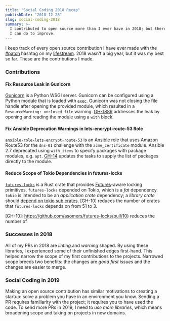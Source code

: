 ```yaml
---
title: "Social Coding 2018 Recap"
publishDate: "2018-12-28"
slug: social-coding-2018
summary: >-
  I contributed to open source more than I ever have in 2018; but there is a lot
  I can do to improve.
---
```


I keep track of every open source contribution I have ever made with the
[#patch] hashtag on my [lifestream]. 2018 wasn't a big year, but it was my best
so far. These are the contributions I made.

[#patch]: https://hyperbo.la/lifestream/hashtag/patch/
[lifestream]: https://hyperbo.la/lifestream/

### Contributions

#### Fix Resource Leak in Gunicorn

[Gunicorn] is a Python WSGI server. Gunicorn can be configured using a Python
module that is loaded with [`exec`]. Gunicorn was not closing the file handle
after opening the provided module, which resulted in a
`ResourceWarning: unclosed file` warning. [GH-1889] addresses the leak by
opening and reading the module using a `with` block.

[gunicorn]: https://gunicorn.org/
[`exec`]: https://docs.python.org/3/library/functions.html#exec
[gh-1889]: https://github.com/benoitc/gunicorn/pull/1889

#### Fix Ansible Deprecation Warnings in lets-encrypt-route-53 Role

[`ansible-role-lets-encrypt-route-53`] is an [Ansible] role that uses Amazon
Route53 for the `dns-01` challenge with the `acme_certificate` module. Ansible
2.7 deprecated using `with_items` to specify packages with package modules, e.g.
`apt`. [GH-14] updates the tasks to supply the list of packages directly to the
module.

[`ansible-role-lets-encrypt-route-53`]:
  https://github.com/mprahl/ansible-role-lets-encrypt-route-53
[ansible]: https://www.ansible.com/
[gh-14]: https://github.com/mprahl/ansible-role-lets-encrypt-route-53/pull/14

#### Reduce Scope of Tokio Dependencies in futures-locks

[`futures-locks`] is a Rust crate that provides [Futures]-aware locking
primitives. `futures-locks` depended on Tokio, which is a _fat_ dependency.
`tokio` is intended to be an _application crate_ dependency; a _library crate_
should [depend on tokio sub crates]. [GH-10] reduces the number of crates that
`futures-locks` depends on from 51 to 3.

[`futures-locks`]: https://github.com/asomers/futures-locks
[futures]: https://docs.rs/futures/0.1.25/futures/
[depend on tokio sub crates]:
  https://github.com/tokio-rs/tokio/tree/v0.1.x#project-layout

[GH-10]: https://github.com/asomers/futures-locks/pull/10) reduces the number of

### Successes in 2018

All of my PRs in 2018 are _linting_ and _warning_ shaped. By using these
libraries, I experienced some of their unfinished edges first-hand. This helped
narrow the scope of my first contributions to the projects. Narrowed scope
breeds two benefits: the changes are _good first issues_ and the changes are
easier to merge.

### Social Coding in 2019

Making an open source contribution has similar motivations to creating a
startup: solve a problem you have in an environment you know. Sending a PR
requires familiarity with the project; it requires you to have used the code. To
send more PRs in 2019, I need to _use more libraries_, which means broadening
scope and taking on projects in new domains.
